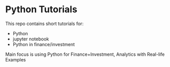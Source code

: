 # Python Tutorials 

This repo contains short tutorials for:

- Python
- jupyter notebook
- Python in finance/investment 

Main focus is using Python for Finance+Investment, Analytics with Real-life Examples

